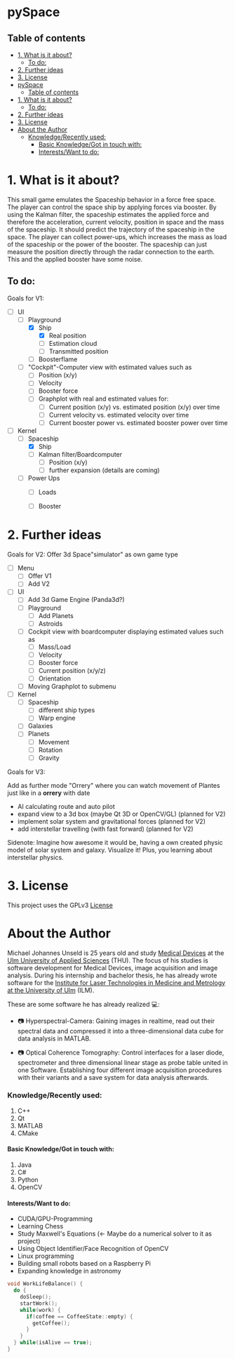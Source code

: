 # pySpace

## Table of contents

  - [1. What is it about?](#1-what-is-it-about)
    - [To do:](#to-do)
  - [2. Further ideas](#2-further-ideas)
  - [3. License](#3-license)
- [pySpace](#pyspace)
  - [Table of contents](#table-of-contents)
- [1. What is it about?](#1-what-is-it-about)
  - [To do:](#to-do)
- [2. Further ideas](#2-further-ideas)
- [3. License](#3-license)
- [About the Author](#about-the-author)
    - [Knowledge/Recently used:](#knowledgerecently-used)
      - [Basic Knowledge/Got in touch with:](#basic-knowledgegot-in-touch-with)
      - [Interests/Want to do:](#interestswant-to-do)

# 1. What is it about?

This small game emulates the Spaceship behavior in a force free space. The player can control the space ship by applying forces via booster. By using the Kalman filter, the spaceship estimates the applied force and therefore the acceleration, current velocity, position in space and the mass of the spaceship. It should predict the trajectory of the spaceship in the space. The player can collect power-ups, which increases the mass as load of the spaceship or the power of the booster. The spaceship can just measure the position directly through the radar connection to the earth. This and the applied booster have some noise.

## To do:

Goals for V1:
- [ ] UI
  - [ ] Playground
    - [x] Ship
      - [x] Real position
      - [ ] Estimation cloud
      - [ ] Transmitted position
    - [ ] Boosterflame
  - [ ] "Cockpit"-Computer view with estimated values such as
    - [ ] Position (x/y)
    - [ ] Velocity
    - [ ] Booster force
    - [ ] Graphplot with real and estimated values for:
      - [ ] Current position (x/y) vs. estimated position (x/y) over time
      - [ ] Current velocity vs. estimated velocity over time
      - [ ] Current booster power vs. estimated booster power over time
- [ ] Kernel
  - [ ] Spaceship
    - [x] Ship
    - [ ] Kalman filter/Boardcomputer
      - [ ] Position (x/y)
      - [ ] further expansion (details are coming)
  - [ ] Power Ups
    - [ ] Loads
    - [ ] Booster


# 2. Further ideas
Goals for V2:
Offer 3d Space"simulator" as own game type
- [ ] Menu
  - [ ] Offer V1
  - [ ] Add V2
- [ ] UI
  - [ ] Add 3d Game Engine (Panda3d?)
  - [ ] Playground
    -[ ] Add Planets
    -[ ] Astroids
  - [ ] Cockpit view with boardcomputer displaying estimated values such as
    - [ ] Mass/Load
    - [ ] Velocity
    - [ ] Booster force
    - [ ] Current position (x/y/z)
    - [ ] Orientation
  - [ ] Moving Graphplot to submenu
- [ ] Kernel
  - [ ] Spaceship
    - [ ] different ship types
    - [ ] Warp engine
  - [ ] Galaxies
  - [ ] Planets
    - [ ] Movement
    - [ ] Rotation
    - [ ] Gravity

Goals for V3:

Add as further mode "Orrery" where you can watch movement of Plantes just like in a **orrery** with date


- AI calculating route and auto pilot
- expand view to a 3d box (maybe Qt 3D or OpenCV/GL) (planned for V2)
- implement solar system and gravitational forces (planned for V2)
- add interstellar travelling (with fast forward) (planned for V2)

Sidenote: Imagine how awesome it would be, having a own created physic model of solar system and galaxy. Visualize it! Plus, you learning about interstellar physics.

# 3. License

This project uses the GPLv3 [License](LICENSE.md)
# About the Author


Michael Johannes Unseld is 25 years old and study [Medical Devices](https://studium.hs-ulm.de/de/Seiten/Studiengang_MT.aspx)  at the [Ulm University of Applied Sciences](https://studium.hs-ulm.de/en) (THU). The focus of his studies is software development for Medical Devices, image acquisition and image analysis. During his internship and bachelor thesis, he has already wrote software for the [Institute for Laser Technologies in Medicine and Metrology at the University of Ulm](https://www.ilm-ulm.de/en/index.html) (ILM).

These are some software he has already realized :computer::

* :camera: Hyperspectral-Camera: Gaining images in realtime, read out their spectral data and compressed it into a three-dimensional data cube for data analysis in MATLAB.

* :camera: Optical Coherence Tomography: Control interfaces for a laser diode, spectrometer and three dimensional linear stage as probe table united in one Software. Establishing four different image acquisition procedures with their variants and a save system for data analysis afterwards.

### Knowledge/Recently used:

1. C++
2. Qt
3. MATLAB
4. CMake

#### Basic Knowledge/Got in touch with:

1. Java
2. C#
3. Python
4. OpenCV

#### Interests/Want to do:

* CUDA/GPU-Programming
* Learning Chess
* Study Maxwell's Equations (<- Maybe do a numerical solver to it as project)
* Using Object Identifier/Face Recognition of OpenCV
* Linux programming
* Building small robots based on a Raspberry Pi
* Expanding knowledge in astronomy

``` C++
void WorkLifeBalance() {
  do {
    doSleep();
    startWork();
    while(work) {
      if(coffee == CoffeeState::empty) {
        getCoffee();
      }
    }
  } while(isAlive == true);
}
```